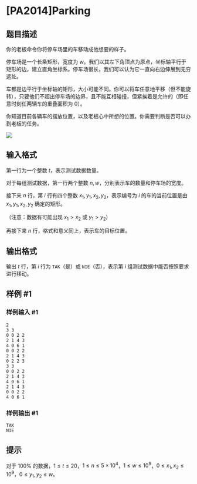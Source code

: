 # [PA2014]Parking

## 题目描述

你的老板命令你将停车场里的车移动成他想要的样子。

停车场是一个长条矩形，宽度为 $w$。我们以其左下角顶点为原点，坐标轴平行于矩形的边，建立直角坐标系。停车场很长，我们可以认为它一直向右边伸展到无穷远处。

车都是边平行于坐标轴的矩形，大小可能不同。你可以将车任意地平移（但不能旋转），只要他们不超出停车场的边界，且不能互相碰撞，但紧挨着是允许的（即任意时刻任两辆车的重叠面积为 $0$）。

你知道目前各辆车的摆放位置，以及老板心中所想的位置。你需要判断是否可以办到老板的任务。

![](https://cdn.luogu.com.cn/upload/image_hosting/xyv3nn7o.png)

## 输入格式

第一行为一个整数 $t$，表示测试数据数量。

对于每组测试数据，第一行两个整数 $n,w$，分别表示车的数量和停车场的宽度。

接下来 $n$ 行，第 $i$ 行有四个整数 $x_1,y_1,x_2,y_2$，表示编号为 $i$ 的车的当前位置是由 $x_1,y_1,x_2,y_2$ 确定的矩形。

（注意：数据有可能出现 $x_1>x_2$ 或 $y_1>y_2$）

再接下来 $n$ 行，格式和意义同上，表示车的目标位置。

## 输出格式

输出 $t$ 行，第 $i$ 行为 `TAK`（是）或 `NIE`（否），表示第 $i$ 组测试数据中能否按照要求进行移动。

## 样例 #1

### 样例输入 #1
```
2
3 3
0 0 2 2
2 1 4 3
4 0 6 1
0 0 2 2
2 1 4 3
0 2 2 3
3 3
0 0 2 2
2 1 4 3
4 0 6 1
2 1 4 3
0 0 2 2
4 0 6 1
```

### 样例输出 #1

```
TAK
NIE
```

## 提示

对于 $100\%$ 的数据，$1\le t\le 20$，$1\le n\le 5\times 10^4$，$1\le w\le 10^9$，$0\le x_1,x_2\le 10^9$，$0\le y_1,y_2\le w$。
